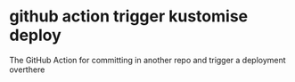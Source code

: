 # github action trigger kustomise deploy

The GitHub Action for committing in another repo and trigger a deployment overthere